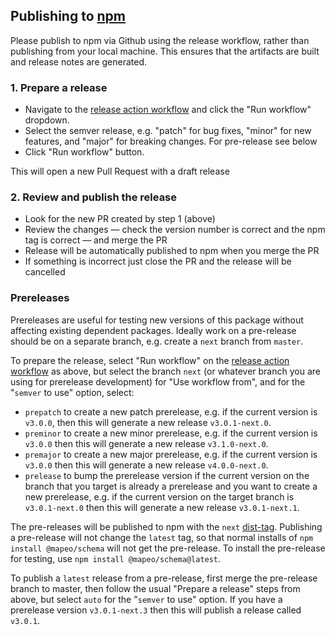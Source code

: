 ## Publishing to [npm](https://www.npmjs.com)

Please publish to npm via Github using the release workflow, rather than publishing from your local machine. This ensures that the artifacts are built and release notes are generated.

### 1. Prepare a release

- Navigate to the [release action workflow](https://github.com/digidem/mapeo-schema/actions/workflows/release.yml) and click the "Run workflow" dropdown.
- Select the semver release, e.g. "patch" for bug fixes, "minor" for new features, and "major" for breaking changes. For pre-release see below
- Click "Run workflow" button.

This will open a new Pull Request with a draft release

### 2. Review and publish the release

- Look for the new PR created by step 1 (above)
- Review the changes — check the version number is correct and the npm tag is correct — and merge the PR
- Release will be automatically published to npm when you merge the PR
- If something is incorrect just close the PR and the release will be cancelled

### Prereleases

Prereleases are useful for testing new versions of this package without affecting existing dependent packages. Ideally work on a pre-release should be on a separate branch, e.g. create a `next` branch from `master`.

To prepare the release, select "Run workflow" on the [release action workflow](https://github.com/digidem/mapeo-schema/actions/workflows/release.yml) as above, but select the branch `next` (or whatever branch you are using for prerelease development) for "Use workflow from", and for the "`semver` to use" option, select:

- `prepatch` to create a new patch prerelease, e.g. if the current version is `v3.0.0`, then this will generate a new release `v3.0.1-next.0`.
- `preminor` to create a new minor prerelease, e.g. if the current version is `v3.0.0` then this will generate a new release `v3.1.0-next.0`.
- `premajor` to create a new major prerelease, e.g. if the current version is `v3.0.0` then this will generate a new release `v4.0.0-next.0`.
- `prelease` to bump the prerelease version if the current version on the branch that you target is already a prerelease and you want to create a new prerelease, e.g. if the current version on the target branch is `v3.0.1-next.0` then this will generate a new release `v3.0.1-next.1`.

The pre-releases will be published to npm with the `next` [dist-tag](https://docs.npmjs.com/adding-dist-tags-to-packages). Publishing a pre-release will not change the `latest` tag, so that normal installs of `npm install @mapeo/schema` will not get the pre-release. To install the pre-release for testing, use `npm install @mapeo/schema@latest`.

To publish a `latest` release from a pre-release, first merge the pre-release branch to master, then follow the usual "Prepare a release" steps from above, but select `auto` for the "`semver` to use" option. If you have a prerelease version `v3.0.1-next.3` then this will publish a release called `v3.0.1`.
